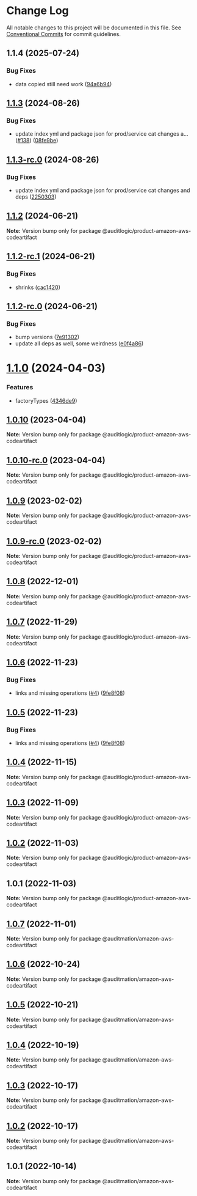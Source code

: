 # Change Log

All notable changes to this project will be documented in this file.
See [Conventional Commits](https://conventionalcommits.org) for commit guidelines.

## 1.1.4 (2025-07-24)


### Bug Fixes

* data copied still need work ([94a6b94](https://github.com/zerobias-org/product/commit/94a6b942fb0516367548599d739529536132755a))





## [1.1.3](https://github.com/auditlogic/product/compare/@auditlogic/product-amazon-aws-codeartifact@1.1.2...@auditlogic/product-amazon-aws-codeartifact@1.1.3) (2024-08-26)


### Bug Fixes

* update index yml and package json for prod/service cat changes a… ([#138](https://github.com/auditlogic/product/issues/138)) ([08fe9be](https://github.com/auditlogic/product/commit/08fe9beb1c8457462a19bc69caa02e6212d97e1a))





## [1.1.3-rc.0](https://github.com/auditlogic/product/compare/@auditlogic/product-amazon-aws-codeartifact@1.1.2...@auditlogic/product-amazon-aws-codeartifact@1.1.3-rc.0) (2024-08-26)


### Bug Fixes

* update index yml and package json for prod/service cat changes and deps ([2250303](https://github.com/auditlogic/product/commit/225030363a363608240135b7ebed386b28f01e4b))





## [1.1.2](https://github.com/auditlogic/product/compare/@auditlogic/product-amazon-aws-codeartifact@1.1.2-rc.1...@auditlogic/product-amazon-aws-codeartifact@1.1.2) (2024-06-21)

**Note:** Version bump only for package @auditlogic/product-amazon-aws-codeartifact





## [1.1.2-rc.1](https://github.com/auditlogic/product/compare/@auditlogic/product-amazon-aws-codeartifact@1.1.2-rc.0...@auditlogic/product-amazon-aws-codeartifact@1.1.2-rc.1) (2024-06-21)


### Bug Fixes

* shrinks ([cac1420](https://github.com/auditlogic/product/commit/cac14200fefcd8183ab69fe89a47bd3f70f563e9))





## [1.1.2-rc.0](https://github.com/auditlogic/product/compare/@auditlogic/product-amazon-aws-codeartifact@1.1.0...@auditlogic/product-amazon-aws-codeartifact@1.1.2-rc.0) (2024-06-21)


### Bug Fixes

* bump versions ([7e91302](https://github.com/auditlogic/product/commit/7e913023b8b312150ed7762c32fbbe616be71de5))
* update all deps as well, some weirdness ([e0f4a86](https://github.com/auditlogic/product/commit/e0f4a864714e2d3de6bbf3da014d5312fe53be2f))





# [1.1.0](https://github.com/auditlogic/product/compare/@auditlogic/product-amazon-aws-codeartifact@1.0.10...@auditlogic/product-amazon-aws-codeartifact@1.1.0) (2024-04-03)


### Features

* factoryTypes ([4346de9](https://github.com/auditlogic/product/commit/4346de92693aee892fccf725338ffc7b80ab182b))





## [1.0.10](https://github.com/auditlogic/product/compare/@auditlogic/product-amazon-aws-codeartifact@1.0.9...@auditlogic/product-amazon-aws-codeartifact@1.0.10) (2023-04-04)

**Note:** Version bump only for package @auditlogic/product-amazon-aws-codeartifact





## [1.0.10-rc.0](https://github.com/auditlogic/product/compare/@auditlogic/product-amazon-aws-codeartifact@1.0.9...@auditlogic/product-amazon-aws-codeartifact@1.0.10-rc.0) (2023-04-04)

**Note:** Version bump only for package @auditlogic/product-amazon-aws-codeartifact





## [1.0.9](https://github.com/auditlogic/product/compare/@auditlogic/product-amazon-aws-codeartifact@1.0.8...@auditlogic/product-amazon-aws-codeartifact@1.0.9) (2023-02-02)

**Note:** Version bump only for package @auditlogic/product-amazon-aws-codeartifact





## [1.0.9-rc.0](https://github.com/auditlogic/product/compare/@auditlogic/product-amazon-aws-codeartifact@1.0.8...@auditlogic/product-amazon-aws-codeartifact@1.0.9-rc.0) (2023-02-02)

**Note:** Version bump only for package @auditlogic/product-amazon-aws-codeartifact





## [1.0.8](https://github.com/auditlogic/product/compare/@auditlogic/product-amazon-aws-codeartifact@1.0.7...@auditlogic/product-amazon-aws-codeartifact@1.0.8) (2022-12-01)

**Note:** Version bump only for package @auditlogic/product-amazon-aws-codeartifact





## [1.0.7](https://github.com/auditlogic/product/compare/@auditlogic/product-amazon-aws-codeartifact@1.0.6...@auditlogic/product-amazon-aws-codeartifact@1.0.7) (2022-11-29)

**Note:** Version bump only for package @auditlogic/product-amazon-aws-codeartifact





## [1.0.6](https://github.com/auditlogic/product/compare/@auditlogic/product-amazon-aws-codeartifact@1.0.4...@auditlogic/product-amazon-aws-codeartifact@1.0.6) (2022-11-23)


### Bug Fixes

* links and missing operations ([#4](https://github.com/auditlogic/product/issues/4)) ([9fe8f08](https://github.com/auditlogic/product/commit/9fe8f08fe7c57fdb79f991ac35bd6ac2e7dcad38))





## [1.0.5](https://github.com/auditlogic/product/compare/@auditlogic/product-amazon-aws-codeartifact@1.0.4...@auditlogic/product-amazon-aws-codeartifact@1.0.5) (2022-11-23)


### Bug Fixes

* links and missing operations ([#4](https://github.com/auditlogic/product/issues/4)) ([9fe8f08](https://github.com/auditlogic/product/commit/9fe8f08fe7c57fdb79f991ac35bd6ac2e7dcad38))





## [1.0.4](https://github.com/auditlogic/product/compare/@auditlogic/product-amazon-aws-codeartifact@1.0.3...@auditlogic/product-amazon-aws-codeartifact@1.0.4) (2022-11-15)

**Note:** Version bump only for package @auditlogic/product-amazon-aws-codeartifact





## [1.0.3](https://github.com/auditlogic/product/compare/@auditlogic/product-amazon-aws-codeartifact@1.0.2...@auditlogic/product-amazon-aws-codeartifact@1.0.3) (2022-11-09)

**Note:** Version bump only for package @auditlogic/product-amazon-aws-codeartifact





## [1.0.2](https://github.com/auditlogic/product/compare/@auditlogic/product-amazon-aws-codeartifact@1.0.1...@auditlogic/product-amazon-aws-codeartifact@1.0.2) (2022-11-03)

**Note:** Version bump only for package @auditlogic/product-amazon-aws-codeartifact





## 1.0.1 (2022-11-03)

**Note:** Version bump only for package @auditlogic/product-amazon-aws-codeartifact





## [1.0.7](https://github.com/auditmation/store-content/compare/@auditmation/amazon-aws-codeartifact@1.0.6...@auditmation/amazon-aws-codeartifact@1.0.7) (2022-11-01)

**Note:** Version bump only for package @auditmation/amazon-aws-codeartifact





## [1.0.6](https://github.com/auditmation/store-content/compare/@auditmation/amazon-aws-codeartifact@1.0.5...@auditmation/amazon-aws-codeartifact@1.0.6) (2022-10-24)

**Note:** Version bump only for package @auditmation/amazon-aws-codeartifact





## [1.0.5](https://github.com/auditmation/store-content/compare/@auditmation/amazon-aws-codeartifact@1.0.4...@auditmation/amazon-aws-codeartifact@1.0.5) (2022-10-21)

**Note:** Version bump only for package @auditmation/amazon-aws-codeartifact





## [1.0.4](https://github.com/auditmation/store-content/compare/@auditmation/amazon-aws-codeartifact@1.0.3...@auditmation/amazon-aws-codeartifact@1.0.4) (2022-10-19)

**Note:** Version bump only for package @auditmation/amazon-aws-codeartifact





## [1.0.3](https://github.com/auditmation/store-content/compare/@auditmation/amazon-aws-codeartifact@1.0.2...@auditmation/amazon-aws-codeartifact@1.0.3) (2022-10-17)

**Note:** Version bump only for package @auditmation/amazon-aws-codeartifact





## [1.0.2](https://github.com/auditmation/store-content/compare/@auditmation/amazon-aws-codeartifact@1.0.1...@auditmation/amazon-aws-codeartifact@1.0.2) (2022-10-17)

**Note:** Version bump only for package @auditmation/amazon-aws-codeartifact





## 1.0.1 (2022-10-14)

**Note:** Version bump only for package @auditmation/amazon-aws-codeartifact
